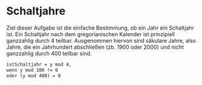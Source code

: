 # Schaltjahre

Ziel dieser Aufgabe ist die einfache Bestimmung, ob ein Jahr ein Schaltjahr ist.
Ein Schaltjahr nach dem gregorianischen Kalender ist prinzipiell ganzzahlig durch 4 teilbar.
Ausgenommen hiervon sind säkulare Jahre, also Jahre, die ein Jahrhundert abschließen (zb. 1900 oder 2000) und nicht ganzzahlig durch 400 teilbar sind.

```txt
istSchaltjahr = y mod 4,
wenn y mod 100 != 0
oder (y mod 400) = 0
```
